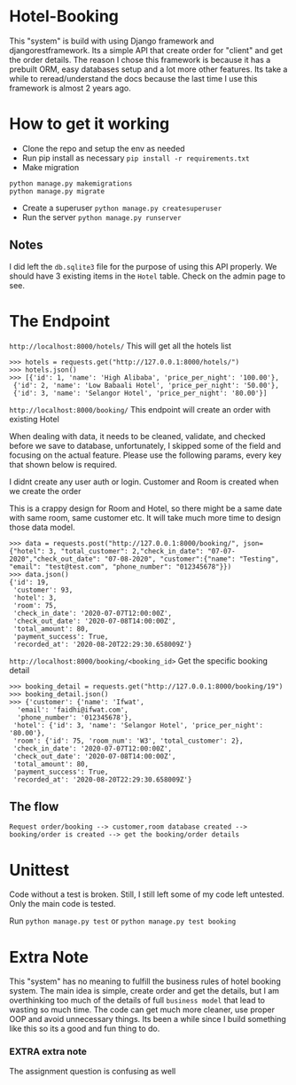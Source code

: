 # Hotel-Booking

This "system" is build with using Django framework and djangorestframework. Its a simple API that create order for "client" and get
the order details. The reason I chose this framework is because it has a prebuilt ORM, easy databases setup and a lot more other features. 
Its take a while to reread/understand the docs because the last time I use this framework is almost 2 years ago.

# How to get it working

* Clone the repo and setup the env as needed
* Run pip install as necessary `pip install -r requirements.txt`
* Make migration 
```
python manage.py makemigrations
python manage.py migrate
```
* Create a superuser `python manage.py createsuperuser`
* Run the server `python manage.py runserver`

## Notes
I did left the `db.sqlite3` file for the purpose of using this API properly. We should have 3 existing items in the `Hotel` table. Check on the admin page to see.

# The Endpoint


`http://localhost:8000/hotels/` This will get all the hotels list
```
>>> hotels = requests.get("http://127.0.0.1:8000/hotels/")
>>> hotels.json()
>>> [{'id': 1, 'name': 'High Alibaba', 'price_per_night': '100.00'},
 {'id': 2, 'name': 'Low Babaali Hotel', 'price_per_night': '50.00'},
 {'id': 3, 'name': 'Selangor Hotel', 'price_per_night': '80.00'}]
```

`http://localhost:8000/booking/` This endpoint will create an order with existing Hotel


When dealing with data, it needs to be cleaned, validate, and checked before we save to database, unfortunately, I skipped some of the field and focusing on the actual feature. Please use the following params, every key that shown below is required.

I didnt create any user auth or login. Customer and Room is created when we create the order

This is a crappy design for Room and Hotel, so there might be a same date with same room, same customer etc. It will take much more time to design those data model.
```
>>> data = requests.post("http://127.0.0.1:8000/booking/", json={"hotel": 3, "total_customer": 2,"check_in_date": "07-07-2020","check_out_date": "07-08-2020", "customer":{"name": "Testing", "email": "test@test.com", "phone_number": "012345678"}})
>>> data.json()
{'id': 19,
 'customer': 93,
 'hotel': 3,
 'room': 75,
 'check_in_date': '2020-07-07T12:00:00Z',
 'check_out_date': '2020-07-08T14:00:00Z',
 'total_amount': 80,
 'payment_success': True,
 'recorded_at': '2020-08-20T22:29:30.658009Z'}
```


`http://localhost:8000/booking/<booking_id>` Get the specific booking detail
```
>>> booking_detail = requests.get("http://127.0.0.1:8000/booking/19")
>>> booking_detail.json()
>>> {'customer': {'name': 'Ifwat',
  'email': 'faidhi@ifwat.com',
  'phone_number': '012345678'},
 'hotel': {'id': 3, 'name': 'Selangor Hotel', 'price_per_night': '80.00'},
 'room': {'id': 75, 'room_num': 'W3', 'total_customer': 2},
 'check_in_date': '2020-07-07T12:00:00Z',
 'check_out_date': '2020-07-08T14:00:00Z',
 'total_amount': 80,
 'payment_success': True,
 'recorded_at': '2020-08-20T22:29:30.658009Z'}
```

## The flow

`Request order/booking --> customer,room database created --> booking/order is created --> get the booking/order details`

# Unittest
Code without a test is broken. Still, I still left some of my code left untested. Only the main code is tested.

Run `python manage.py test` or `python manage.py test booking`

# Extra Note
This "system" has no meaning to fulfill the business rules of hotel booking system. The main idea is simple, create order and get the details, but I am overthinking too much of the details of full `business model` that lead to wasting so much time. The code can get much more cleaner, use proper OOP and avoid unnecessary things. Its been a while since I build something like this so its a good and fun thing to do.
### EXTRA extra note
The assignment question is confusing as well 
